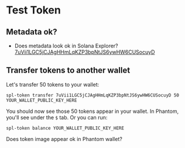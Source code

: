 # Test Token

## Metadata ok?

- Does metadata look ok in Solana Explorer? [7uVii1LGC5jCJAgHHmLqKZP3bpNtJS6ywHW6CUSocuyD](https://explorer.solana.com/address/7uVii1LGC5jCJAgHHmLqKZP3bpNtJS6ywHW6CUSocuyD)

## Transfer tokens to another wallet

Let's transfer 50 tokens to your wallet:

    spl-token transfer 7uVii1LGC5jCJAgHHmLqKZP3bpNtJS6ywHW6CUSocuyD 50 YOUR_WALLET_PUBLIC_KEY_HERE

You should now see those 50 tokens appear in your wallet. In Phantom, you'll see under the `$` tab. Or you can run:

    spl-token balance YOUR_WALLET_PUBLIC_KEY_HERE

Does token image appear ok in Phantom wallet?
